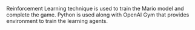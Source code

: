 Reinforcement Learning technique is used to train the Mario model and complete the game. Python is used along with OpenAI Gym that provides environment to train the learning agents.
